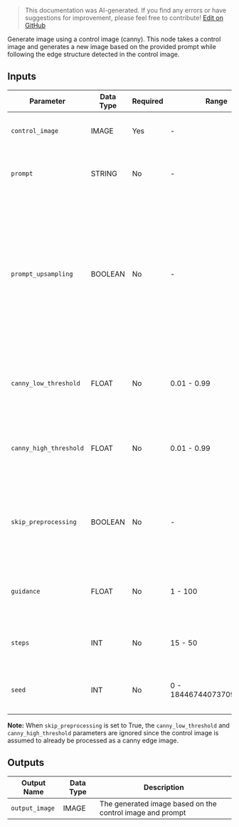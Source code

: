 > This documentation was AI-generated. If you find any errors or have suggestions for improvement, please feel free to contribute! [Edit on GitHub](https://github.com/Comfy-Org/embedded-docs/blob/main/comfyui_embedded_docs/docs/FluxProCannyNode/en.md)

Generate image using a control image (canny). This node takes a control image and generates a new image based on the provided prompt while following the edge structure detected in the control image.

## Inputs

| Parameter | Data Type | Required | Range | Description |
|-----------|-----------|----------|-------|-------------|
| `control_image` | IMAGE | Yes | - | The input image used for canny edge detection control |
| `prompt` | STRING | No | - | Prompt for the image generation (default: empty string) |
| `prompt_upsampling` | BOOLEAN | No | - | Whether to perform upsampling on the prompt. If active, automatically modifies the prompt for more creative generation, but results are nondeterministic (same seed will not produce exactly the same result). (default: False) |
| `canny_low_threshold` | FLOAT | No | 0.01 - 0.99 | Low threshold for Canny edge detection; ignored if skip_processing is True (default: 0.1) |
| `canny_high_threshold` | FLOAT | No | 0.01 - 0.99 | High threshold for Canny edge detection; ignored if skip_processing is True (default: 0.4) |
| `skip_preprocessing` | BOOLEAN | No | - | Whether to skip preprocessing; set to True if control_image already is canny-fied, False if it is a raw image. (default: False) |
| `guidance` | FLOAT | No | 1 - 100 | Guidance strength for the image generation process (default: 30) |
| `steps` | INT | No | 15 - 50 | Number of steps for the image generation process (default: 50) |
| `seed` | INT | No | 0 - 18446744073709551615 | The random seed used for creating the noise. (default: 0) |

**Note:** When `skip_preprocessing` is set to True, the `canny_low_threshold` and `canny_high_threshold` parameters are ignored since the control image is assumed to already be processed as a canny edge image.

## Outputs

| Output Name | Data Type | Description |
|-------------|-----------|-------------|
| `output_image` | IMAGE | The generated image based on the control image and prompt |
